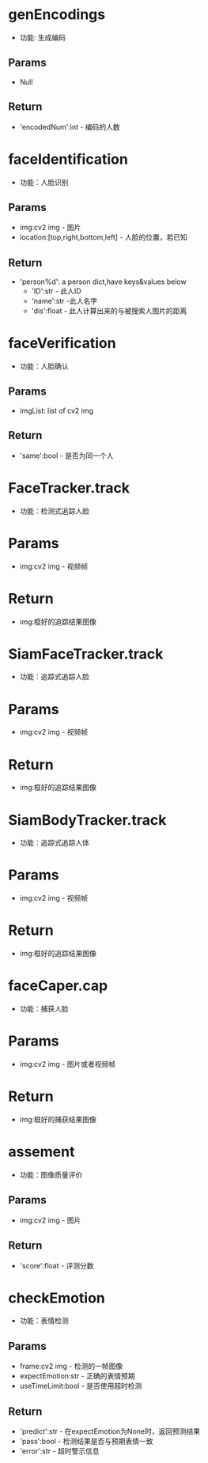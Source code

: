 # genEncodings
- 功能: 生成编码
## Params
- Null
## Return
- 'encodedNum':int - 编码的人数 

# faceIdentification
- 功能：人脸识别
## Params
- img:cv2 img - 图片
- location:[top,right,bottom,left] - 人脸的位置，若已知
## Return
- 'person%d': a person dict,have keys&values below
    + 'ID':str - 此人ID
    + 'name':str -此人名字
    + 'dis':float - 此人计算出来的与被搜索人图片的距离
    
 # faceVerification
- 功能：人脸确认
## Params
- imgList: list of cv2 img
## Return
- 'same':bool - 是否为同一个人

# FaceTracker.track
- 功能：检测式追踪人脸
# Params
- img:cv2 img - 视频帧
# Return
- img:框好的追踪结果图像

# SiamFaceTracker.track
- 功能：追踪式追踪人脸
# Params
- img:cv2 img - 视频帧
# Return
- img:框好的追踪结果图像

# SiamBodyTracker.track
- 功能：追踪式追踪人体
# Params
- img:cv2 img - 视频帧
# Return
- img:框好的追踪结果图像

# faceCaper.cap
- 功能：捕获人脸
# Params
- img:cv2 img - 图片或者视频帧
# Return
- img:框好的捕获结果图像

# assement
- 功能：图像质量评价
## Params
- img:cv2 img - 图片
## Return
- 'score':float - 评测分数

# checkEmotion
- 功能：表情检测
## Params
- frame:cv2 img - 检测的一帧图像
- expectEmotion:str - 正确的表情预期
- useTimeLimit:bool - 是否使用超时检测
## Return
- 'predict':str - 在expectEmotion为None时，返回预测结果
- 'pass':bool - 检测结果是否与预期表情一致
- 'error':str - 超时警示信息
